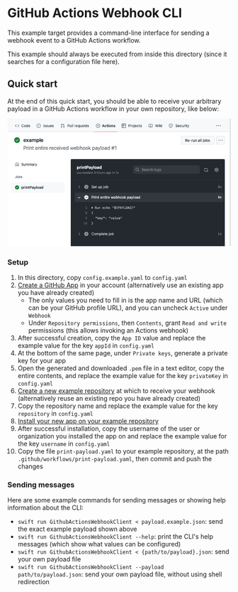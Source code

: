 # GitHub Actions Webhook CLI #

This example target provides a command-line interface for sending a webhook event to a GitHub Actions workflow.

This example should always be executed from inside this directory (since it searches for a configuration file here).


## Quick start ##

At the end of this quick start, you should be able to receive your arbitrary payload in a GitHub Actions workflow in your own repository, like below:

<picture>
	<source media="(prefers-color-scheme: dark)" srcset="example-workflow-dark.png">
	<img alt="Example output from workflow after completing below steps" src="example-workflow-light.png">
</picture>


### Setup ###

1. In this directory, copy `config.example.yaml` to `config.yaml`
2. [Create a GitHub App](https://docs.github.com/en/developers/apps/building-github-apps/creating-a-github-app) in your account (alternatively use an existing app you have already created)
	- The only values you need to fill in is the app name and URL (which can be your GitHub profile URL), and you can uncheck `Active` under `Webhook`
	- Under `Repository permissions`, then `Contents`, grant `Read and write` permissions (this allows invoking an Actions webhook)
3. After successful creation, copy the `App ID` value and replace the example value for the key `appId` in `config.yaml`
4. At the bottom of the same page, under `Private keys`, generate a private key for your app
5. Open the generated and downloaded `.pem` file in a text editor, copy the entire contents, and replace the example value for the key `privateKey` in `config.yaml`
6. [Create a new example repository](https://github.com/new) at which to receive your webhook (alternatively reuse an existing repo you have already created)
7. Copy the repository name and replace the example value for the key `repository` in `config.yaml`
8. [Install your new app on your example repository](https://docs.github.com/en/developers/apps/managing-github-apps/installing-github-apps#installing-your-private-github-app-on-your-repository)
9. After successful installation, copy the username of the user or organization you installed the app on and replace the example value for the key `username` in `config.yaml`
10. Copy the file `print-payload.yaml` to your example repository, at the path `.github/workflows/print-payload.yaml`, then commit and push the changes


### Sending messages ###

Here are some example commands for sending messages or showing help information about the CLI:

- `swift run GithubActionsWebhookClient < payload.example.json`: send the exact example payload shown above
- `swift run GithubActionsWebhookClient --help`: print the CLI's help messages (which show what values can be configured)
- `swift run GithubActionsWebhookClient < {path/to/payload}.json`: send your own payload file
- `swift run GithubActionsWebhookClient --payload path/to/payload.json`: send your own payload file, without using shell redirection
